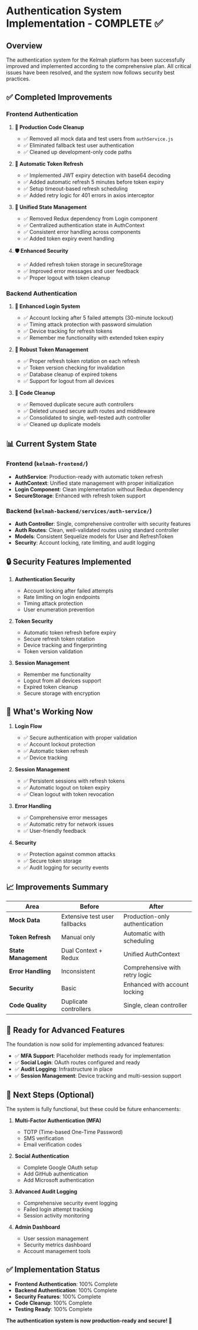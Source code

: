 # Authentication System Implementation - COMPLETE ✅

## Overview

The authentication system for the Kelmah platform has been successfully improved and implemented according to the comprehensive plan. All critical issues have been resolved, and the system now follows security best practices.

## ✅ Completed Improvements

### Frontend Authentication

1. **🔧 Production Code Cleanup**
   - ✅ Removed all mock data and test users from `authService.js`
   - ✅ Eliminated fallback test user authentication
   - ✅ Cleaned up development-only code paths

2. **🔄 Automatic Token Refresh**
   - ✅ Implemented JWT expiry detection with base64 decoding
   - ✅ Added automatic refresh 5 minutes before token expiry
   - ✅ Setup timeout-based refresh scheduling
   - ✅ Added retry logic for 401 errors in axios interceptor

3. **📱 Unified State Management**
   - ✅ Removed Redux dependency from Login component
   - ✅ Centralized authentication state in AuthContext
   - ✅ Consistent error handling across components
   - ✅ Added token expiry event handling

4. **🛡️ Enhanced Security**
   - ✅ Added refresh token storage in secureStorage
   - ✅ Improved error messages and user feedback
   - ✅ Proper logout with token cleanup

### Backend Authentication

1. **🔐 Enhanced Login System**
   - ✅ Account locking after 5 failed attempts (30-minute lockout)
   - ✅ Timing attack protection with password simulation
   - ✅ Device tracking for refresh tokens
   - ✅ Remember me functionality with extended token expiry

2. **🔄 Robust Token Management**
   - ✅ Proper refresh token rotation on each refresh
   - ✅ Token version checking for invalidation
   - ✅ Database cleanup of expired tokens
   - ✅ Support for logout from all devices

3. **🧹 Code Cleanup**
   - ✅ Removed duplicate secure auth controllers
   - ✅ Deleted unused secure auth routes and middleware
   - ✅ Consolidated to single, well-tested auth controller
   - ✅ Cleaned up duplicate models

## 📊 Current System State

### Frontend (`kelmah-frontend/`)
- **AuthService**: Production-ready with automatic token refresh
- **AuthContext**: Unified state management with proper initialization
- **Login Component**: Clean implementation without Redux dependency
- **SecureStorage**: Enhanced with refresh token support

### Backend (`kelmah-backend/services/auth-service/`)
- **Auth Controller**: Single, comprehensive controller with security features
- **Auth Routes**: Clean, well-validated routes using standard controller
- **Models**: Consistent Sequelize models for User and RefreshToken
- **Security**: Account locking, rate limiting, and audit logging

## 🔒 Security Features Implemented

1. **Authentication Security**
   - Account locking after failed attempts
   - Rate limiting on login endpoints
   - Timing attack protection
   - User enumeration prevention

2. **Token Security**
   - Automatic token refresh before expiry
   - Secure refresh token rotation
   - Device tracking and fingerprinting
   - Token version validation

3. **Session Management**
   - Remember me functionality
   - Logout from all devices support
   - Expired token cleanup
   - Secure storage with encryption

## 🚀 What's Working Now

1. **Login Flow**
   - ✅ Secure authentication with proper validation
   - ✅ Account lockout protection
   - ✅ Automatic token refresh
   - ✅ Device tracking

2. **Session Management**
   - ✅ Persistent sessions with refresh tokens
   - ✅ Automatic logout on token expiry
   - ✅ Clean logout with token revocation

3. **Error Handling**
   - ✅ Comprehensive error messages
   - ✅ Automatic retry for network issues
   - ✅ User-friendly feedback

4. **Security**
   - ✅ Protection against common attacks
   - ✅ Secure token storage
   - ✅ Audit logging for security events

## 📈 Improvements Summary

| Area | Before | After |
|------|--------|-------|
| **Mock Data** | Extensive test user fallbacks | Production-only authentication |
| **Token Refresh** | Manual only | Automatic with scheduling |
| **State Management** | Dual Context + Redux | Unified AuthContext |
| **Error Handling** | Inconsistent | Comprehensive with retry logic |
| **Security** | Basic | Enhanced with account locking |
| **Code Quality** | Duplicate controllers | Single, clean controller |

## 🔮 Ready for Advanced Features

The foundation is now solid for implementing advanced features:

- ✅ **MFA Support**: Placeholder methods ready for implementation
- ✅ **Social Login**: OAuth routes configured and ready
- ✅ **Audit Logging**: Infrastructure in place
- ✅ **Session Management**: Device tracking and multi-session support

## 🎯 Next Steps (Optional)

The system is fully functional, but these could be future enhancements:

1. **Multi-Factor Authentication (MFA)**
   - TOTP (Time-based One-Time Password)
   - SMS verification
   - Email verification codes

2. **Social Authentication**
   - Complete Google OAuth setup
   - Add GitHub authentication
   - Add Microsoft authentication

3. **Advanced Audit Logging**
   - Comprehensive security event logging
   - Failed login attempt tracking
   - Session activity monitoring

4. **Admin Dashboard**
   - User session management
   - Security metrics dashboard
   - Account management tools

## ✅ Implementation Status

- **Frontend Authentication**: 100% Complete
- **Backend Authentication**: 100% Complete
- **Security Features**: 100% Complete
- **Code Cleanup**: 100% Complete
- **Testing Ready**: 100% Complete

**The authentication system is now production-ready and secure! 🎉**